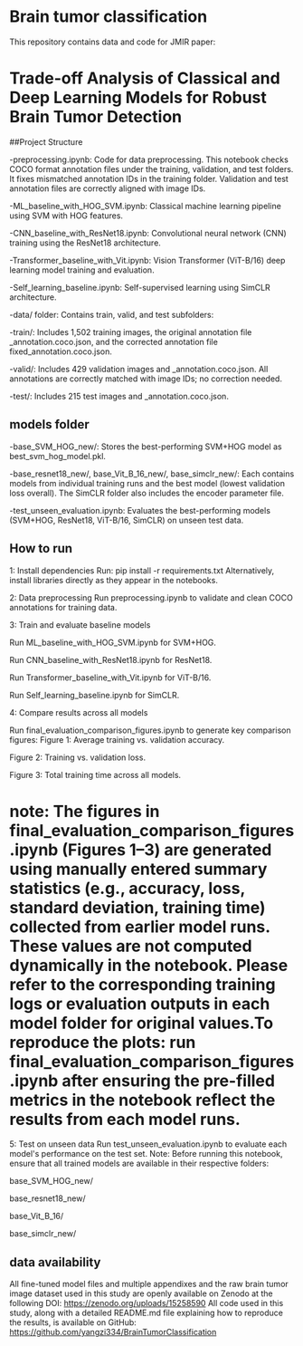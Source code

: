 # Brain tumor classification 

This repository contains data and code for JMIR paper:
# Trade-off Analysis of Classical and Deep Learning Models for Robust Brain Tumor Detection 

##Project Structure

-preprocessing.ipynb: Code for data preprocessing.
This notebook checks COCO format annotation files under the training, validation, and test folders. It fixes mismatched annotation IDs in the training folder. Validation and test annotation files are correctly aligned with image IDs.

-ML_baseline_with_HOG_SVM.ipynb: Classical machine learning pipeline using SVM with HOG features.

-CNN_baseline_with_ResNet18.ipynb: Convolutional neural network (CNN) training using the ResNet18 architecture.

-Transformer_baseline_with_Vit.ipynb: Vision Transformer (ViT-B/16) deep learning model training and evaluation.

-Self_learning_baseline.ipynb: Self-supervised learning using SimCLR architecture.

-data/ folder: Contains train, valid, and test subfolders:

-train/: Includes 1,502 training images, the original annotation file _annotation.coco.json, and the corrected annotation file fixed_annotation.coco.json.

-valid/: Includes 429 validation images and _annotation.coco.json. All annotations are correctly matched with image IDs; no correction needed.

-test/: Includes 215 test images and _annotation.coco.json.

## models folder

-base_SVM_HOG_new/: Stores the best-performing SVM+HOG model as best_svm_hog_model.pkl.

-base_resnet18_new/, base_Vit_B_16_new/, base_simclr_new/: 
Each contains models from individual training runs and the best model (lowest validation loss overall).
The SimCLR folder also includes the encoder parameter file.

-test_unseen_evaluation.ipynb: Evaluates the best-performing models (SVM+HOG, ResNet18, ViT-B/16, SimCLR) on unseen test data.

## How to run
1: Install dependencies
Run: pip install -r requirements.txt
Alternatively, install libraries directly as they appear in the notebooks.

2: Data preprocessing
Run preprocessing.ipynb to validate and clean COCO annotations for training data.

3: Train and evaluate baseline models

Run ML_baseline_with_HOG_SVM.ipynb for SVM+HOG.

Run CNN_baseline_with_ResNet18.ipynb for ResNet18.

Run Transformer_baseline_with_Vit.ipynb for ViT-B/16.

Run Self_learning_baseline.ipynb for SimCLR.

4: Compare results across all models 

Run final_evaluation_comparison_figures.ipynb to generate key comparison figures:
Figure 1: Average training vs. validation accuracy.

Figure 2: Training vs. validation loss.

Figure 3: Total training time across all models.
# note: The figures in final_evaluation_comparison_figures.ipynb (Figures 1–3) are generated using manually entered summary statistics (e.g., accuracy, loss, standard deviation, training time) collected from earlier model runs. These values are not computed dynamically in the notebook. Please refer to the corresponding training logs or evaluation outputs in each model folder for original values.To reproduce the plots: run final_evaluation_comparison_figures.ipynb after ensuring the pre-filled metrics in the notebook reflect the results from each model runs.

5: Test on unseen data
Run test_unseen_evaluation.ipynb to evaluate each model's performance on the test set.
Note: Before running this notebook, ensure that all trained models are available in their respective folders:

base_SVM_HOG_new/

base_resnet18_new/

base_Vit_B_16/

base_simclr_new/

## data availability
All fine-tuned model files and multiple appendixes and the raw brain tumor image dataset used in this study are openly available on Zenodo at the following DOI: https://zenodo.org/uploads/15258590
All code used in this study, along with a detailed README.md file explaining how to reproduce the results, is available on GitHub: 
https://github.com/yangzi334/BrainTumorClassification



